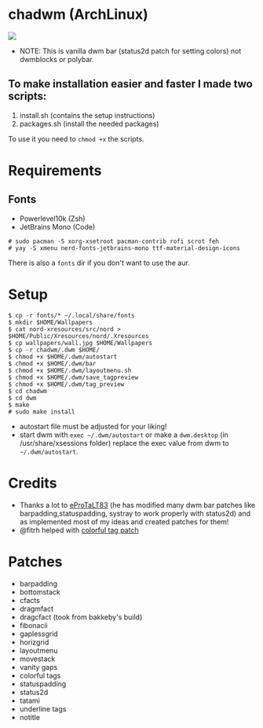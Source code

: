 # chadwm (ArchLinux)

<img src="https://github.com/siduck76/chadwm/blob/main/screenshots/col_layout.png">

- NOTE: This is vanilla dwm bar (status2d patch for setting colors) not dwmblocks or polybar.

## To make installation easier and faster I made two scripts:
1. install.sh (contains the setup instructions)
2. packages.sh (install the needed packages)

To use it you need to ```chmod +x``` the scripts.

# Requirements

## Fonts

- Powerlevel10k (Zsh)
- JetBrains Mono (Code)

```
# sudo pacman -S xorg-xsetroot pacman-contrib rofi scrot feh
# yay -S xmenu nerd-fonts-jetbrains-mono ttf-material-design-icons
```

There is also a ```fonts``` dir if you don't want to use the aur.

# Setup

```
$ cp -r fonts/* ~/.local/share/fonts
$ mkdir $HOME/Wallpapers
$ cat nord-xresources/src/nord > $HOME/Public/Xresources/nord/.Xresources
$ cp wallpapers/wall.jpg $HOME/Wallpapers
$ cp -r chadwm/.dwm $HOME/
$ chmod +x $HOME/.dwm/autostart
$ chmod +x $HOME/.dwm/bar
$ chmod +x $HOME/.dwm/layoutmenu.sh
$ chmod +x $HOME/.dwm/save_tagpreview
$ chmod +x $HOME/.dwm/tag_preview
$ cd chadwm
$ cd dwm
$ make
# sudo make install
```
- autostart file must be adjusted for your liking!
- start dwm with ```exec ~/.dwm/autostart``` or make a ```dwm.desktop``` (in /usr/share/xsessions folder) replace the exec value from dwm to ```~/.dwm/autostart```.

# Credits 

- Thanks a lot to [eProTaLT83](https://www.reddit.com/user/eProTaLT83) (he has modified many dwm bar patches like barpadding,statuspadding, systray to work properly with status2d) and as implemented most of my ideas and created patches for them!
- @fitrh helped with [colorful tag patch](https://github.com/fitrh/dwm/issues/1)

# Patches

- barpadding 
- bottomstack
- cfacts
- dragmfact 
- dragcfact (took from bakkeby's build)
- fibonacii
- gaplessgrid
- horizgrid
- layoutmenu 
- movestack 
- vanity gaps
- colorful tags
- statuspadding 
- status2d
- tatami 
- underline tags
- notitle
